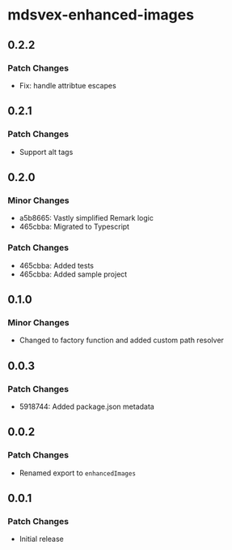 # mdsvex-enhanced-images

## 0.2.2

### Patch Changes

- Fix: handle attribtue escapes

## 0.2.1

### Patch Changes

- Support alt tags

## 0.2.0

### Minor Changes

- a5b8665: Vastly simplified Remark logic
- 465cbba: Migrated to Typescript

### Patch Changes

- 465cbba: Added tests
- 465cbba: Added sample project

## 0.1.0

### Minor Changes

- Changed to factory function and added custom path resolver

## 0.0.3

### Patch Changes

- 5918744: Added package.json metadata

## 0.0.2

### Patch Changes

- Renamed export to `enhancedImages`

## 0.0.1

### Patch Changes

- Initial release
